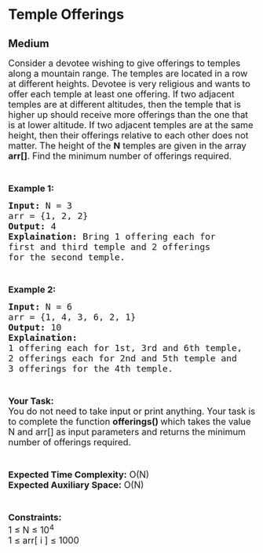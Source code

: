 # Temple Offerings
## Medium 
<div class="problem-statement">
                <p></p><p><span style="font-size:18px">Consider a devotee wishing to give offerings to temples along a mountain range. The temples are located in a row at different heights. Devotee is very religious and wants to offer each&nbsp;temple&nbsp;at least one offering. If two adjacent temples are at different altitudes, then the temple that is higher up should receive more offerings than the one that is at lower altitude. If two adjacent temples are at the same height, then their offerings relative to each other does not matter. The height of the <strong>N</strong> temples are given in the array <strong>arr[]</strong>. Find the minimum number of offerings required.</span></p>

<p>&nbsp;</p>

<p><strong><span style="font-size:18px">Example 1:</span></strong></p>

<pre><span style="font-size:18px"><strong>Input:</strong> N = 3
arr = {1, 2, 2}
<strong>Output:</strong> 4
<strong>Explaination:</strong> Bring 1 offering each for 
first and third temple and 2 offerings 
for the second temple.</span></pre>

<p>&nbsp;</p>

<p><strong><span style="font-size:18px">Example 2:</span></strong></p>

<pre><span style="font-size:18px"><strong>Input:</strong> N = 6
arr = {1, 4, 3, 6, 2, 1}
<strong>Output:</strong> 10
<strong>Explaination:</strong> 
1 offering each for 1st, 3rd and 6th temple, 
2 offerings each for 2nd and 5th temple and 
3 offerings for the 4th temple.</span></pre>

<p>&nbsp;</p>

<p><span style="font-size:18px"><strong>Your Task:</strong><br>
You do not need to take input or print anything. Your task is to complete the function <strong>offerings() </strong>which takes the value N and arr[] as input parameters and returns the minimum number of offerings required.</span></p>

<p>&nbsp;</p>

<p><span style="font-size:18px"><strong>Expected Time Complexity:</strong> O(N)<br>
<strong>Expected Auxiliary Space:</strong> O(N)</span></p>

<p>&nbsp;</p>

<p><span style="font-size:18px"><strong>Constraints:</strong><br>
1 ≤ N ≤ 10<sup>4</sup><br>
1 ≤ arr[ i ] ≤ 1000</span></p>
 <p></p>
            </div>